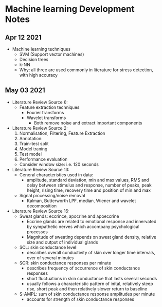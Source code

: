 # Machine learning Development Notes

## Apr 12 2021

* Machine learning techniques
  * SVM (Support vector machines)
  * Decision trees
  * k-NN
  * Why: all three are used commonly in literature for stress detection, with high accuracy

## May 03 2021

* Literature Review Source 6:
  * Feature extraction techniques
    * Fourier transforms
    * Wavelet transforms
      * Both remove noise and extract important components
* Literature Review Source 2:
  1. Normalisation, Filtering, Feature Extraction
  1. Annotation
  1. Train-test split
  1. Model traning
  1. Test model
  1. Performance evaluation
  * Consider window size: i.e. 120 seconds
* Literature Review Source 13:
  * General characteristics used in data:
    * amplitude, standard deviation, min and max values, RMS and delay between stimulus and response, number of peaks, peak height, rising time, recovery time and position of min and max
  * Signal processing/noise removal
    * Kalman, Butterworth LPF, median, Wiener and wavelet decomposition
* Literature Review Source 16:
  * Sweat glands: eccrince, apocrine and apoeccrine
    * Eccrine glands are related to emotional response and innervated by sympathetic nerves which accompany psychological processes
    * Magnitude of sweating depends on sweat gland density, relative size and output of individual glands
  * SCL: skin conductance level
    * describes overall conductivity of skin over longer time intervals, over of several minutes
  * SCR: skin conductance responses per minute
    * describes frequency of occurrence of skin conductance responses
    * short fluctuations in skin conductance that lasts several seconds
    * usually follows a characteristic pattern of inital, relatively steep rise, short peak and then relatively slower return to baseline
  * S-AMPL: sum of skin conductance response amplitudes per minute
    * accounts for strength of skin conductance responses
